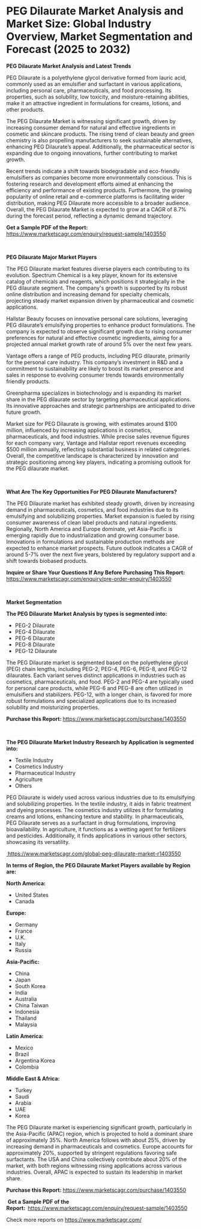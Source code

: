 <p><h1>PEG Dilaurate Market Analysis and Market Size: Global Industry Overview, Market Segmentation and Forecast (2025 to 2032)</h1></p><p><strong>PEG Dilaurate Market Analysis and Latest Trends</strong></p>
<p><p>PEG Dilaurate is a polyethylene glycol derivative formed from lauric acid, commonly used as an emulsifier and surfactant in various applications, including personal care, pharmaceuticals, and food processing. Its properties, such as solubility, low toxicity, and moisture-retaining abilities, make it an attractive ingredient in formulations for creams, lotions, and other products.</p><p>The PEG Dilaurate Market is witnessing significant growth, driven by increasing consumer demand for natural and effective ingredients in cosmetic and skincare products. The rising trend of clean beauty and green chemistry is also propelling manufacturers to seek sustainable alternatives, enhancing PEG Dilaurate’s appeal. Additionally, the pharmaceutical sector is expanding due to ongoing innovations, further contributing to market growth.</p><p>Recent trends indicate a shift towards biodegradable and eco-friendly emulsifiers as companies become more environmentally conscious. This is fostering research and development efforts aimed at enhancing the efficiency and performance of existing products. Furthermore, the growing popularity of online retail and e-commerce platforms is facilitating wider distribution, making PEG Dilaurate more accessible to a broader audience. Overall, the PEG Dilaurate Market is expected to grow at a CAGR of 8.7% during the forecast period, reflecting a dynamic demand trajectory.</p></p>
<p><strong>Get a Sample PDF of the Report:&nbsp;</strong> <a href="https://www.marketscagr.com/enquiry/request-sample/1403550?utm_campaign=2769&utm_medium=2&utm_source=Github&utm_content=ia&utm_term=28032025&utm_id=peg-dilaurate">https://www.marketscagr.com/enquiry/request-sample/1403550</a></p>
<p>&nbsp;</p>
<p><strong>PEG Dilaurate Major Market Players</strong></p>
<p><p>The PEG Dilaurate market features diverse players each contributing to its evolution. Spectrum Chemical is a key player, known for its extensive catalog of chemicals and reagents, which positions it strategically in the PEG dilaurate segment. The company's growth is supported by its robust online distribution and increasing demand for specialty chemicals, projecting steady market expansion driven by pharmaceutical and cosmetic applications.</p><p>Hallstar Beauty focuses on innovative personal care solutions, leveraging PEG dilaurate’s emulsifying properties to enhance product formulations. The company is expected to observe significant growth due to rising consumer preferences for natural and effective cosmetic ingredients, aiming for a projected annual market growth rate of around 5% over the next few years.</p><p>Vantage offers a range of PEG products, including PEG dilaurate, primarily for the personal care industry. This company’s investment in R&D and a commitment to sustainability are likely to boost its market presence and sales in response to evolving consumer trends towards environmentally friendly products.</p><p>Greenpharma specializes in biotechnology and is expanding its market share in the PEG dilaurate sector by targeting pharmaceutical applications. Its innovative approaches and strategic partnerships are anticipated to drive future growth.</p><p>Market size for PEG Dilaurate is growing, with estimates around $100 million, influenced by increasing applications in cosmetics, pharmaceuticals, and food industries. While precise sales revenue figures for each company vary, Vantage and Hallstar report revenues exceeding $500 million annually, reflecting substantial business in related categories. Overall, the competitive landscape is characterized by innovation and strategic positioning among key players, indicating a promising outlook for the PEG dilaurate market.</p></p>
<p>&nbsp;</p>
<p><strong>What Are The Key Opportunities For PEG Dilaurate Manufacturers?</strong></p>
<p><p>The PEG Dilaurate market has exhibited steady growth, driven by increasing demand in pharmaceuticals, cosmetics, and food industries due to its emulsifying and solubilizing properties. Market expansion is fueled by rising consumer awareness of clean label products and natural ingredients. Regionally, North America and Europe dominate, yet Asia-Pacific is emerging rapidly due to industrialization and growing consumer base. Innovations in formulations and sustainable production methods are expected to enhance market prospects. Future outlook indicates a CAGR of around 5-7% over the next five years, bolstered by regulatory support and a shift towards biobased products.</p></p>
<p><strong>Inquire or Share Your Questions If Any Before Purchasing This Report:</strong> <a href="https://www.marketscagr.com/enquiry/pre-order-enquiry/1403550?utm_campaign=2769&utm_medium=2&utm_source=Github&utm_content=ia&utm_term=28032025&utm_id=peg-dilaurate">https://www.marketscagr.com/enquiry/pre-order-enquiry/1403550</a></p>
<p>&nbsp;</p>
<p><strong>Market Segmentation</strong></p>
<p><strong>The PEG Dilaurate Market Analysis by types is segmented into:</strong></p>
<p><ul><li>PEG-2 Dilaurate</li><li>PEG-4 Dilaurate</li><li>PEG-6 Dilaurate</li><li>PEG-8 Dilaurate</li><li>PEG-12 Dilaurate</li></ul></p>
<p><p>The PEG Dilaurate market is segmented based on the polyethylene glycol (PEG) chain lengths, including PEG-2, PEG-4, PEG-6, PEG-8, and PEG-12 dilaurates. Each variant serves distinct applications in industries such as cosmetics, pharmaceuticals, and food. PEG-2 and PEG-4 are typically used for personal care products, while PEG-6 and PEG-8 are often utilized in emulsifiers and stabilizers. PEG-12, with a longer chain, is favored for more robust formulations and specialized applications due to its increased solubility and moisturizing properties.</p></p>
<p><strong>Purchase this Report:&nbsp;</strong><a href="https://www.marketscagr.com/purchase/1403550?utm_campaign=2769&utm_medium=2&utm_source=Github&utm_content=ia&utm_term=28032025&utm_id=peg-dilaurate">https://www.marketscagr.com/purchase/1403550</a></p>
<p>&nbsp;</p>
<p><strong>The PEG Dilaurate Market Industry Research by Application is segmented into:</strong></p>
<p><ul><li>Textile Industry</li><li>Cosmetics Industry</li><li>Pharmaceutical Industry</li><li>Agriculture</li><li>Others</li></ul></p>
<p><p>PEG Dilaurate is widely used across various industries due to its emulsifying and solubilizing properties. In the textile industry, it aids in fabric treatment and dyeing processes. The cosmetics industry utilizes it for formulating creams and lotions, enhancing texture and stability. In pharmaceuticals, PEG Dilaurate serves as a surfactant in drug formulations, improving bioavailability. In agriculture, it functions as a wetting agent for fertilizers and pesticides. Additionally, it finds applications in various other sectors, showcasing its versatility.</p></p>
<p><a href="https://www.marketscagr.com/global-peg-dilaurate-market-r1403550?utm_campaign=2769&utm_medium=2&utm_source=Github&utm_content=ia&utm_term=28032025&utm_id=peg-dilaurate">&nbsp;https://www.marketscagr.com/global-peg-dilaurate-market-r1403550</a></p>
<p><strong>In terms of Region, the PEG Dilaurate Market Players available by Region are:</strong></p>
<p>
    <p> <strong> North America: </strong>
        <ul>
            <li>United States</li>
            <li>Canada</li>
        </ul>
        </p> 
    <p> <strong> Europe: </strong>
        <ul>
            <li>Germany</li>
            <li>France</li>
            <li>U.K.</li>
            <li>Italy</li>
            <li>Russia</li>
        </ul>
        </p> 
    <p> <strong> Asia-Pacific: </strong>
        <ul>
            <li>China</li>
            <li>Japan</li>
            <li>South Korea</li>
            <li>India</li>
            <li>Australia</li>
            <li>China Taiwan</li>
            <li>Indonesia</li>
            <li>Thailand</li>
            <li>Malaysia</li>
        </ul>
        </p> 
    <p> <strong> Latin America: </strong>
        <ul>
            <li>Mexico</li>
            <li>Brazil</li>
            <li>Argentina Korea</li>
            <li>Colombia</li>
        </ul>
        </p> 
    <p> <strong> Middle East & Africa: </strong>
        <ul>
            <li>Turkey</li>
            <li>Saudi</li>
            <li>Arabia</li>
            <li>UAE</li>
            <li>Korea</li>
        </ul>
    </p>
    </p>
<p><p>The PEG Dilaurate market is experiencing significant growth, particularly in the Asia-Pacific (APAC) region, which is projected to hold a dominant share of approximately 35%. North America follows with about 25%, driven by increasing demand in pharmaceuticals and cosmetics. Europe accounts for approximately 20%, supported by stringent regulations favoring safe surfactants. The USA and China collectively contribute about 20% of the market, with both regions witnessing rising applications across various industries. Overall, APAC is expected to sustain its leadership in market share.</p></p>
<p><strong>Purchase this Report: </strong><a href="https://www.marketscagr.com/purchase/1403550?utm_campaign=2769&utm_medium=2&utm_source=Github&utm_content=ia&utm_term=28032025&utm_id=peg-dilaurate">https://www.marketscagr.com/purchase/1403550</a></p>
<p>&nbsp;<strong>Get a Sample PDF of the Report:&nbsp;&nbsp;</strong><a href="https://www.marketscagr.com/enquiry/request-sample/1403550?utm_campaign=2769&utm_medium=2&utm_source=Github&utm_content=ia&utm_term=28032025&utm_id=peg-dilaurate">https://www.marketscagr.com/enquiry/request-sample/1403550</a></p>
<p><strong></strong></p>
<p>Check more reports on <a href="https://www.marketscagr.com/?utm_campaign=2769&utm_medium=2&utm_source=Github&utm_content=ia&utm_term=28032025&utm_id=peg-dilaurate">https://www.marketscagr.com/</a></p>